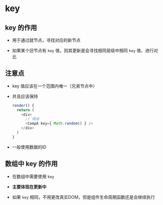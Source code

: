 # key

## key 的作用

- 用于通过就节点，寻找对应的新节点

- 如果某个旧节点有 `key` 值，则其更新是会寻找相同层级中相同 `key` 值，进行对比

## 注意点

- key 值应该在一个范围内唯一（兄弟节点中）

- 并且应该保持

    ```js
    render() {
      return (
        <div>
          // 错误
          <CompA key={ Math.random() } />
        </div>
      )
    }
    ```

- 一般使用数据的ID

## 数组中 key 的作用

- 在数组中需要使用 `key`

- **主要体现在更新中**

- 如果 `key` 相同，不用更改真实DOM，但是组件生命周期函数还是会继续执行
